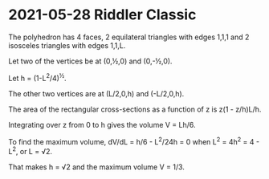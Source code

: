 2021-05-28 Riddler Classic
==========================
The polyhedron has 4 faces, 2 equilateral triangles with edges 1,1,1 and 2
isosceles triangles with edges 1,1,L.

Let two of the vertices be at (0,½,0) and (0,-½,0).

Let h = (1-L<sup>2</sup>/4)<sup>½</sup>.

The other two vertices are at (L/2,0,h) and (-L/2,0,h).

The area of the rectangular cross-sections as a function of z is
z(1 - z/h)L/h.

Integrating over z from 0 to h gives the volume V = Lh/6.

To find the maximum volume, dV/dL = h/6 - L<sup>2</sup>/24h = 0
when L<sup>2</sup> = 4h<sup>2</sup> = 4 - L<sup>2</sup>, or
L = √2.

That makes h = √2 and the maximum volume V = 1/3.
